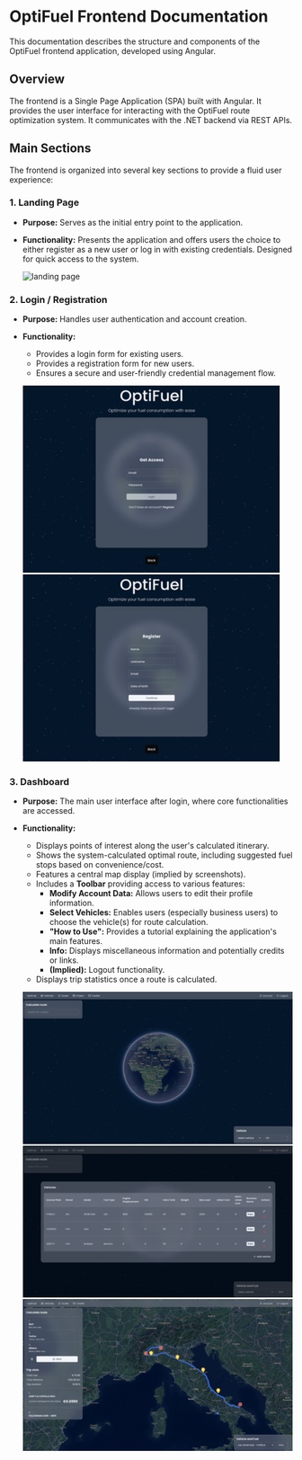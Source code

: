 # OptiFuel Frontend Documentation

This documentation describes the structure and components of the OptiFuel frontend application, developed using Angular.

## Overview

The frontend is a Single Page Application (SPA) built with Angular. It provides the user interface for interacting with the OptiFuel route optimization system. It communicates with the .NET backend via REST APIs.

## Main Sections

The frontend is organized into several key sections to provide a fluid user experience:

### 1. Landing Page

* **Purpose:** Serves as the initial entry point to the application.
* **Functionality:** Presents the application and offers users the choice to either register as a new user or log in with existing credentials. Designed for quick access to the system.

    ![landing page](landing.png)

### 2. Login / Registration

* **Purpose:** Handles user authentication and account creation.
* **Functionality:**
    * Provides a login form for existing users.
    * Provides a registration form for new users.
    * Ensures a secure and user-friendly credential management flow.

    ![login page](docs/login.png)
    ![register page](docs/register.png)

### 3. Dashboard

* **Purpose:** The main user interface after login, where core functionalities are accessed.
* **Functionality:**
    * Displays points of interest along the user's calculated itinerary.
    * Shows the system-calculated optimal route, including suggested fuel stops based on convenience/cost.
    * Features a central map display (implied by screenshots).
    * Includes a **Toolbar** providing access to various features:
        * **Modify Account Data:** Allows users to edit their profile information.
        * **Select Vehicles:** Enables users (especially business users) to choose the vehicle(s) for route calculation.
        * **"How to Use":** Provides a tutorial explaining the application's main features.
        * **Info:** Displays miscellaneous information and potentially credits or links.
        * **(Implied):** Logout functionality.
    * Displays trip statistics once a route is calculated.

    ![dashbpard](docs/dashboard.png)
    ![vehicle](docs/vehicles.png)
    ![trip page](docs/trip.png)

